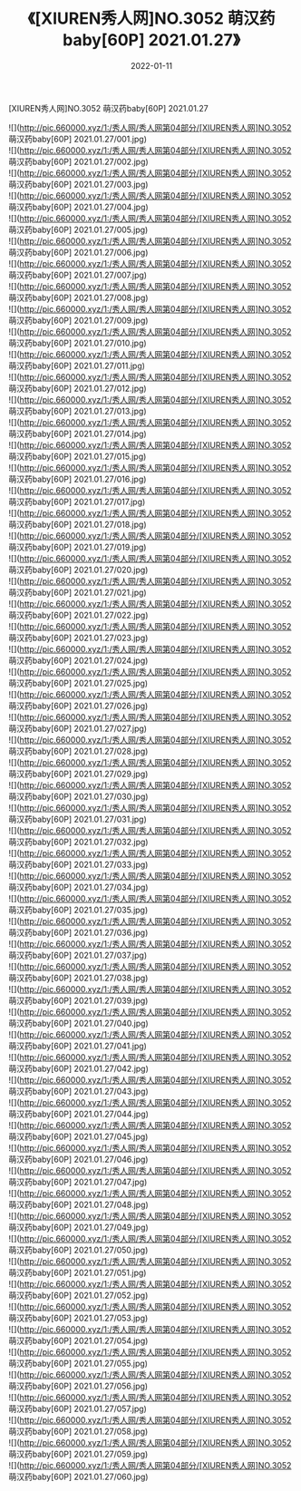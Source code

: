 ﻿---
layout: post
title:  《[XIUREN秀人网]NO.3052 萌汉药baby[60P] 2021.01.27》
date:   2022-01-11
img: http://pic.660000.xyz/1:/秀人网/秀人网第04部分/[XIUREN秀人网]NO.3052 萌汉药baby[60P] 2021.01.27/000.jpg
categories: [美女, 清纯, 唯美]
---

[XIUREN秀人网]NO.3052 萌汉药baby[60P] 2021.01.27

 ![](http://pic.660000.xyz/1:/秀人网/秀人网第04部分/[XIUREN秀人网]NO.3052 萌汉药baby[60P] 2021.01.27/001.jpg) <br>![](http://pic.660000.xyz/1:/秀人网/秀人网第04部分/[XIUREN秀人网]NO.3052 萌汉药baby[60P] 2021.01.27/002.jpg) <br>![](http://pic.660000.xyz/1:/秀人网/秀人网第04部分/[XIUREN秀人网]NO.3052 萌汉药baby[60P] 2021.01.27/003.jpg) <br>![](http://pic.660000.xyz/1:/秀人网/秀人网第04部分/[XIUREN秀人网]NO.3052 萌汉药baby[60P] 2021.01.27/004.jpg) <br>![](http://pic.660000.xyz/1:/秀人网/秀人网第04部分/[XIUREN秀人网]NO.3052 萌汉药baby[60P] 2021.01.27/005.jpg) <br>![](http://pic.660000.xyz/1:/秀人网/秀人网第04部分/[XIUREN秀人网]NO.3052 萌汉药baby[60P] 2021.01.27/006.jpg) <br>![](http://pic.660000.xyz/1:/秀人网/秀人网第04部分/[XIUREN秀人网]NO.3052 萌汉药baby[60P] 2021.01.27/007.jpg) <br>![](http://pic.660000.xyz/1:/秀人网/秀人网第04部分/[XIUREN秀人网]NO.3052 萌汉药baby[60P] 2021.01.27/008.jpg) <br>![](http://pic.660000.xyz/1:/秀人网/秀人网第04部分/[XIUREN秀人网]NO.3052 萌汉药baby[60P] 2021.01.27/009.jpg) <br>![](http://pic.660000.xyz/1:/秀人网/秀人网第04部分/[XIUREN秀人网]NO.3052 萌汉药baby[60P] 2021.01.27/010.jpg) <br>![](http://pic.660000.xyz/1:/秀人网/秀人网第04部分/[XIUREN秀人网]NO.3052 萌汉药baby[60P] 2021.01.27/011.jpg) <br>![](http://pic.660000.xyz/1:/秀人网/秀人网第04部分/[XIUREN秀人网]NO.3052 萌汉药baby[60P] 2021.01.27/012.jpg) <br>![](http://pic.660000.xyz/1:/秀人网/秀人网第04部分/[XIUREN秀人网]NO.3052 萌汉药baby[60P] 2021.01.27/013.jpg) <br>![](http://pic.660000.xyz/1:/秀人网/秀人网第04部分/[XIUREN秀人网]NO.3052 萌汉药baby[60P] 2021.01.27/014.jpg) <br>![](http://pic.660000.xyz/1:/秀人网/秀人网第04部分/[XIUREN秀人网]NO.3052 萌汉药baby[60P] 2021.01.27/015.jpg) <br>![](http://pic.660000.xyz/1:/秀人网/秀人网第04部分/[XIUREN秀人网]NO.3052 萌汉药baby[60P] 2021.01.27/016.jpg) <br>![](http://pic.660000.xyz/1:/秀人网/秀人网第04部分/[XIUREN秀人网]NO.3052 萌汉药baby[60P] 2021.01.27/017.jpg) <br>![](http://pic.660000.xyz/1:/秀人网/秀人网第04部分/[XIUREN秀人网]NO.3052 萌汉药baby[60P] 2021.01.27/018.jpg) <br>![](http://pic.660000.xyz/1:/秀人网/秀人网第04部分/[XIUREN秀人网]NO.3052 萌汉药baby[60P] 2021.01.27/019.jpg) <br>![](http://pic.660000.xyz/1:/秀人网/秀人网第04部分/[XIUREN秀人网]NO.3052 萌汉药baby[60P] 2021.01.27/020.jpg) <br>![](http://pic.660000.xyz/1:/秀人网/秀人网第04部分/[XIUREN秀人网]NO.3052 萌汉药baby[60P] 2021.01.27/021.jpg) <br>![](http://pic.660000.xyz/1:/秀人网/秀人网第04部分/[XIUREN秀人网]NO.3052 萌汉药baby[60P] 2021.01.27/022.jpg) <br>![](http://pic.660000.xyz/1:/秀人网/秀人网第04部分/[XIUREN秀人网]NO.3052 萌汉药baby[60P] 2021.01.27/023.jpg) <br>![](http://pic.660000.xyz/1:/秀人网/秀人网第04部分/[XIUREN秀人网]NO.3052 萌汉药baby[60P] 2021.01.27/024.jpg) <br>![](http://pic.660000.xyz/1:/秀人网/秀人网第04部分/[XIUREN秀人网]NO.3052 萌汉药baby[60P] 2021.01.27/025.jpg) <br>![](http://pic.660000.xyz/1:/秀人网/秀人网第04部分/[XIUREN秀人网]NO.3052 萌汉药baby[60P] 2021.01.27/026.jpg) <br>![](http://pic.660000.xyz/1:/秀人网/秀人网第04部分/[XIUREN秀人网]NO.3052 萌汉药baby[60P] 2021.01.27/027.jpg) <br>![](http://pic.660000.xyz/1:/秀人网/秀人网第04部分/[XIUREN秀人网]NO.3052 萌汉药baby[60P] 2021.01.27/028.jpg) <br>![](http://pic.660000.xyz/1:/秀人网/秀人网第04部分/[XIUREN秀人网]NO.3052 萌汉药baby[60P] 2021.01.27/029.jpg) <br>![](http://pic.660000.xyz/1:/秀人网/秀人网第04部分/[XIUREN秀人网]NO.3052 萌汉药baby[60P] 2021.01.27/030.jpg) <br>![](http://pic.660000.xyz/1:/秀人网/秀人网第04部分/[XIUREN秀人网]NO.3052 萌汉药baby[60P] 2021.01.27/031.jpg) <br>![](http://pic.660000.xyz/1:/秀人网/秀人网第04部分/[XIUREN秀人网]NO.3052 萌汉药baby[60P] 2021.01.27/032.jpg) <br>![](http://pic.660000.xyz/1:/秀人网/秀人网第04部分/[XIUREN秀人网]NO.3052 萌汉药baby[60P] 2021.01.27/033.jpg) <br>![](http://pic.660000.xyz/1:/秀人网/秀人网第04部分/[XIUREN秀人网]NO.3052 萌汉药baby[60P] 2021.01.27/034.jpg) <br>![](http://pic.660000.xyz/1:/秀人网/秀人网第04部分/[XIUREN秀人网]NO.3052 萌汉药baby[60P] 2021.01.27/035.jpg) <br>![](http://pic.660000.xyz/1:/秀人网/秀人网第04部分/[XIUREN秀人网]NO.3052 萌汉药baby[60P] 2021.01.27/036.jpg) <br>![](http://pic.660000.xyz/1:/秀人网/秀人网第04部分/[XIUREN秀人网]NO.3052 萌汉药baby[60P] 2021.01.27/037.jpg) <br>![](http://pic.660000.xyz/1:/秀人网/秀人网第04部分/[XIUREN秀人网]NO.3052 萌汉药baby[60P] 2021.01.27/038.jpg) <br>![](http://pic.660000.xyz/1:/秀人网/秀人网第04部分/[XIUREN秀人网]NO.3052 萌汉药baby[60P] 2021.01.27/039.jpg) <br>![](http://pic.660000.xyz/1:/秀人网/秀人网第04部分/[XIUREN秀人网]NO.3052 萌汉药baby[60P] 2021.01.27/040.jpg) <br>![](http://pic.660000.xyz/1:/秀人网/秀人网第04部分/[XIUREN秀人网]NO.3052 萌汉药baby[60P] 2021.01.27/041.jpg) <br>![](http://pic.660000.xyz/1:/秀人网/秀人网第04部分/[XIUREN秀人网]NO.3052 萌汉药baby[60P] 2021.01.27/042.jpg) <br>![](http://pic.660000.xyz/1:/秀人网/秀人网第04部分/[XIUREN秀人网]NO.3052 萌汉药baby[60P] 2021.01.27/043.jpg) <br>![](http://pic.660000.xyz/1:/秀人网/秀人网第04部分/[XIUREN秀人网]NO.3052 萌汉药baby[60P] 2021.01.27/044.jpg) <br>![](http://pic.660000.xyz/1:/秀人网/秀人网第04部分/[XIUREN秀人网]NO.3052 萌汉药baby[60P] 2021.01.27/045.jpg) <br>![](http://pic.660000.xyz/1:/秀人网/秀人网第04部分/[XIUREN秀人网]NO.3052 萌汉药baby[60P] 2021.01.27/046.jpg) <br>![](http://pic.660000.xyz/1:/秀人网/秀人网第04部分/[XIUREN秀人网]NO.3052 萌汉药baby[60P] 2021.01.27/047.jpg) <br>![](http://pic.660000.xyz/1:/秀人网/秀人网第04部分/[XIUREN秀人网]NO.3052 萌汉药baby[60P] 2021.01.27/048.jpg) <br>![](http://pic.660000.xyz/1:/秀人网/秀人网第04部分/[XIUREN秀人网]NO.3052 萌汉药baby[60P] 2021.01.27/049.jpg) <br>![](http://pic.660000.xyz/1:/秀人网/秀人网第04部分/[XIUREN秀人网]NO.3052 萌汉药baby[60P] 2021.01.27/050.jpg) <br>![](http://pic.660000.xyz/1:/秀人网/秀人网第04部分/[XIUREN秀人网]NO.3052 萌汉药baby[60P] 2021.01.27/051.jpg) <br>![](http://pic.660000.xyz/1:/秀人网/秀人网第04部分/[XIUREN秀人网]NO.3052 萌汉药baby[60P] 2021.01.27/052.jpg) <br>![](http://pic.660000.xyz/1:/秀人网/秀人网第04部分/[XIUREN秀人网]NO.3052 萌汉药baby[60P] 2021.01.27/053.jpg) <br>![](http://pic.660000.xyz/1:/秀人网/秀人网第04部分/[XIUREN秀人网]NO.3052 萌汉药baby[60P] 2021.01.27/054.jpg) <br>![](http://pic.660000.xyz/1:/秀人网/秀人网第04部分/[XIUREN秀人网]NO.3052 萌汉药baby[60P] 2021.01.27/055.jpg) <br>![](http://pic.660000.xyz/1:/秀人网/秀人网第04部分/[XIUREN秀人网]NO.3052 萌汉药baby[60P] 2021.01.27/056.jpg) <br>![](http://pic.660000.xyz/1:/秀人网/秀人网第04部分/[XIUREN秀人网]NO.3052 萌汉药baby[60P] 2021.01.27/057.jpg) <br>![](http://pic.660000.xyz/1:/秀人网/秀人网第04部分/[XIUREN秀人网]NO.3052 萌汉药baby[60P] 2021.01.27/058.jpg) <br>![](http://pic.660000.xyz/1:/秀人网/秀人网第04部分/[XIUREN秀人网]NO.3052 萌汉药baby[60P] 2021.01.27/059.jpg) <br>![](http://pic.660000.xyz/1:/秀人网/秀人网第04部分/[XIUREN秀人网]NO.3052 萌汉药baby[60P] 2021.01.27/060.jpg) <br>